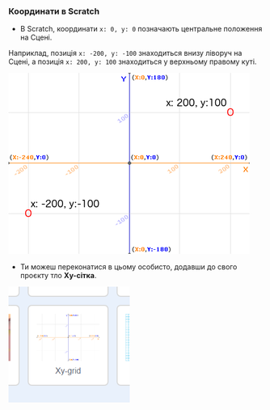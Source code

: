 ### Координати в Scratch

+ В Scratch, координати ` x: 0, y: 0 ` позначають центральне положення на Сцені.

Наприклад, позиція `x: -200, y: -100` знаходиться внизу ліворуч на Сцені, а позиція `x: 200, y: 100` знаходиться у верхньому правому куті.

![Координати Сцени](images/coordinates-stage.png)

+ Ти можеш переконатися в цьому особисто, додавши до свого проєкту тло **Xy-сітка**.

![Координати Сцени](images/coordinates-backdrop.png)